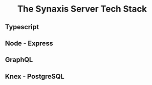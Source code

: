 <h1 align="center">The Synaxis Server Tech Stack</h1>

## Typescript

## Node - Express

## GraphQL

## Knex - PostgreSQL
